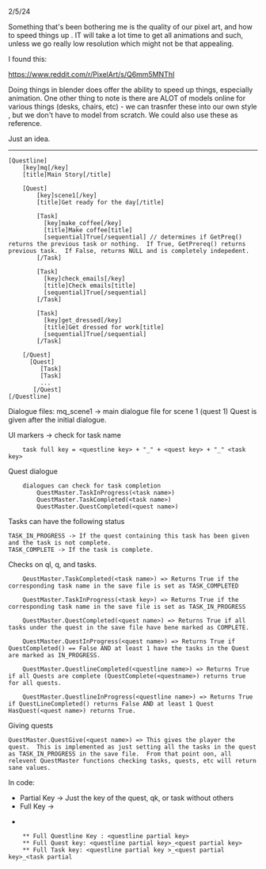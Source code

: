 2/5/24

Something that's been bothering me is the quality of our pixel art, and how to speed things up .  IT will take a lot time to get all animations and such, unless we go really low resolution which might not be that appealing.

I found this:

https://www.reddit.com/r/PixelArt/s/Q6mm5MNThI

Doing things in blender does offer the ability to speed up things, especially animation.
One other thing to note is there are ALOT of models online for various things (desks, chairs, etc) - we can trasnfer these into our own style , but we don't have to model from scratch.  We could also use these as reference.

Just an idea.

---

```
[Questline]
	[key]mq[/key]
	[title]Main Story[/title]
	
	[Quest]
		[key]scene1[/key]
		[title]Get ready for the day[/title]
		
	    [Task]
	      [key]make_coffee[/key]
	      [title]Make coffee[title]
	      [sequential]True[/sequential] // determines if GetPreq() returns the previous task or nothing.  If True, GetPrereq() returns previous task.  If False, returns NULL and is completely indepedent.
	    [/Task]
	    
	    [Task]
	      [key]check_emails[/key]
	      [title]Check emails[title]
	      [sequential]True[/sequential]
	    [/Task]
	    
	    [Task]
	      [key]get_dressed[/key]
	      [title]Get dressed for work[title]
	      [sequential]True[/sequential]
	    [/Task]
	    
	[/Quest] 
	  [Quest]
		 [Task]
		 [Task]
		 ...
	   [/Quest]
[/Questline]
```

Dialogue files:
mq_scene1 -> main dialogue file for scene 1 (quest 1)
	Quest is given after the initial dialogue. 

UI markers -> check for task name
```
	task full key = <questline key> + "_" + <quest key> + "_" <task key>
```

Quest dialogue
```
	dialogues can check for task completion
		QuestMaster.TaskInProgress(<task name>)
		QuestMaster.TaskCompleted(<task name>)
		QuestMaster.QuestCompleted(<quest name>)
```


Tasks can have the following status
```
TASK_IN_PROGRESS -> If the quest containing this task has been given and the task is not complete.
TASK_COMPLETE -> If the task is complete.
```

Checks on ql, q, and tasks.
```
	QeustMaster.TaskCompleted(<task name>) => Returns True if the corresponding task name in the save file is set as TASK_COMPLETED

	QuestMaster.TaskInProgress(<task key>) => Returns True if the corresponding task name in the save file is set as TASK_IN_PROGRESS

	QuestMaster.QuestCompleted(<quest name>) => Returns True if all tasks under the quest in the save file have bene marked as COMPLETE.
	
	QuestMaster.QuestInProgress(<quest name>) => Returns True if QuestCompleted() == False AND at least 1 have the tasks in the Quest are marked as IN_PROGRESS.
	
	QuestMaster.QuestlineCompleted(<questline name>) => Returns True if all Quests are complete (QuestComplete(<questname>) returns true for all quests.
	
	QuestMaster.QuestlineInProgress(<questline name>) => Returns True if QuestLineCompleted() returns False AND at least 1 Quest HasQuest(<quest name>) returns True.
```

Giving quests
```
QuestMaster.QuestGive(<quest name>) => This gives the player the quest.  This is implemented as just setting all the tasks in the quest as TASK_IN_PROGRESS in the save file.  From that point oon, all relevent QuestMaster functions checking tasks, quests, etc will return sane values.
```

In code:
* Partial Key -> Just the key of the quest, qk, or task without others
* Full Key ->
* ```
```
	** Full Questline Key : <questline partial key>
	** Full Quest key: <questline partial key>_<quest partial key>
	** Full Task key: <questline partial key >_<quest partial key>_<task partial 
```
